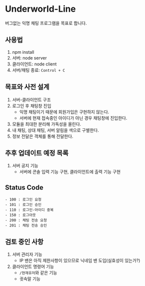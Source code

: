# Underworld-Line

버그없는 익명 채팅 프로그램을 목표로 합니다.

## 사용법

1. npm install
2. 서버: node server
3. 클라이언트: node client
4. 서버/채팅 종료: ``Control + C``

## 목표와 사전 설계

1. 서버-클라이언트 구조
2. 로그인 후 채팅창 진입
    - 익명 채팅이기 때문에 회원가입은 구현하지 않는다.
    - 서버에 현재 접속중인 아이디가 아닌 경우 채팅창에 진입한다.
3. 모듈을 최대한 분리해 가독성을 올린다.
4. 내 채팅, 상대 채팅, 서버 알림을 색으로 구별한다.
5. 정보 전달은 객체를 통해 전달한다.

## 추후 업데이트 예정 목록

1. 서버 공지 기능
    - 서버에 콘솔 입력 기능 구현, 클라이언트에 출력 기능 구현

## Status Code

    - 100 : 로그인 요청 
    - 101 : 로그인 승인
    - 110 : 로그인-아이디 중복
    - 150 : 로그아웃
    - 200 : 채팅 전송 요청
    - 201 : 채팅 전송 승인

## 검토 중인 사항

1. 서버 관리자 기능
    - IP 밴은 아직 제한사항이 있으므로 닉네임 밴 도입(실효성이 있는가?)
2. 클라이언트 명령어 기능
    - ``/현재유저``와 같은 기능
    - 귓속말 기능
